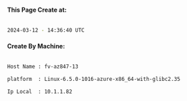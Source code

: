 
   
#### This Page Create at:

```bash

2024-03-12 - 14:36:40 UTC

```

#### Create By Machine:

```bash

Host Name : fv-az847-13

platform  : Linux-6.5.0-1016-azure-x86_64-with-glibc2.35

Ip Local  : 10.1.1.82

```

